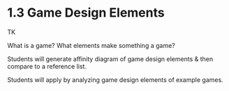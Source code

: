 # 1.3 Game Design Elements

TK

What is a game?  What elements make something a game?

Students will generate affinity diagram of game design elements & then compare to a reference list.

Students will apply by analyzing game design elements of example games.

